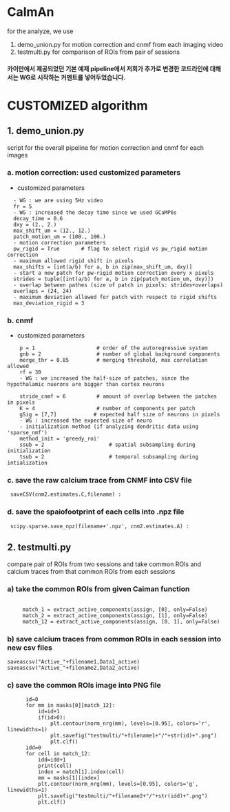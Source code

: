 CaImAn
======
for the analyze, we use 
1. demo_union.py for motion correction and cnmf from each imaging video 
2. testmulti.py for comparison of ROIs from pair of sessions

#### 카이만에서 제공되었던 기본 예제 pipeline에서 저희가 추가로 변경한 코드라인에 대해서는 WG로 시작하는 커멘트를 넣어두었습니다. 

# CUSTOMIZED algorithm
## 1. demo_union.py
script for the overall pipeline for motion correction and cnmf for each images
  ### a. motion correction: used customized parameters 
  - customized parameters
  ```
    - WG : we are using 5Hz video 
    fr = 5            
    - WG : increased the decay time since we used GCaMP6s
    decay_time = 0.6   
    dxy = (2., 2.)      
    max_shift_um = (12., 12.)      
    patch_motion_um = (100., 100.) 
    - motion correction parameters
    pw_rigid = True       # flag to select rigid vs pw_rigid motion correction
    - maximum allowed rigid shift in pixels
    max_shifts = [int(a/b) for a, b in zip(max_shift_um, dxy)]
    - start a new patch for pw-rigid motion correction every x pixels
    strides = tuple([int(a/b) for a, b in zip(patch_motion_um, dxy)])
    - overlap between pathes (size of patch in pixels: strides+overlaps)
    overlaps = (24, 24)
    - maximum deviation allowed for patch with respect to rigid shifts
    max_deviation_rigid = 3
  ```
    
  ### b. cnmf
  - customized parameters
  ```
      p = 1                    # order of the autoregressive system
      gnb = 2                  # number of global background components
      merge_thr = 0.85         # merging threshold, max correlation allowed
      rf = 30
      - WG : we increased the half-size of patches, since the hypothalamic nuerons are bigger than cortex neurons
      
      stride_cnmf = 6          # amount of overlap between the patches in pixels
      K = 4                    # number of components per patch
      gSig = [7,7]            # expected half size of neurons in pixels
      - WG : increased the expected size of neuro
      - initialization method (if analyzing dendritic data using 'sparse_nmf')
      method_init = 'greedy_roi'
      ssub = 2                     # spatial subsampling during initialization
      tsub = 2                     # temporal subsampling during intialization
   ```
   ### c. save the raw calcium trace from CNMF into CSV file
 ```
  saveCSV(cnm2.estimates.C,filename) : 
  ```
  
   ### d.  save the spaiofootprint of each cells into .npz file
   ``` 
    scipy.sparse.save_npz(filename+'.npz', cnm2.estimates.A) :
   ```


## 2. testmulti.py
compare pair of ROIs from two sessions and take common ROIs and calcium traces from that common ROIs from each sessions
  ### a) take the common ROIs from given Caiman function
 ```

      match_1 = extract_active_components(assign, [0], only=False)
      match_2 = extract_active_components(assign, [1], only=False)
      match_12 = extract_active_components(assign, [0, 1], only=False)
  ```


  ### b) save calcium traces from common ROIs in each session into new csv files
  
    saveascsv("Active_"+filename1,Data1_active)
    saveascsv("Active_"+filename2,Data2_active)

  ### c) save the common ROIs image into PNG file
```
      id=0
      for mm in masks[0][match_12]:
          id=id+1
          if(id>0):
              plt.contour(norm_nrg(mm), levels=[0.95], colors='r', linewidths=1)
              plt.savefig("testmulti/"+filename1+"/"+str(id)+".png")
              plt.clf()
      idd=0
      for cell in match_12:
          idd=idd+1
          print(cell)
          index = match[1].index(cell)
          mm = masks[1][index]
          plt.contour(norm_nrg(mm), levels=[0.95], colors='g', linewidths=1)
          plt.savefig("testmulti/"+filename2+"/"+str(idd)+".png")
          plt.clf()
```




